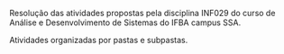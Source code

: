 Resolução das atividades propostas pela disciplina INF029 do curso de Análise e Desenvolvimento de Sistemas do IFBA campus SSA. 

Atividades organizadas por pastas e subpastas.
